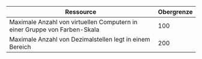 Ressource|Obergrenze
---|---
Maximale Anzahl von virtuellen Computern in einer Gruppe von Farben-Skala|100
Maximale Anzahl von Dezimalstellen legt in einem Bereich|200

